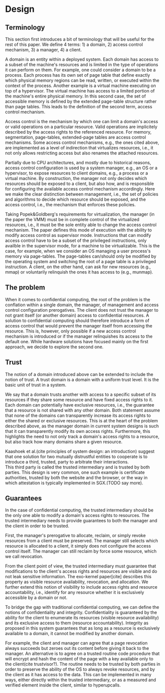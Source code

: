 # Design

## Terminology

This section first introduces a bit of terminology that will be useful for the rest of this paper.
We define 4 terms: 1) a domain, 2) access control mechanism, 3) a manager, 4) a client.

A domain is an entity within a deployed system.
Each domain has access to a subset of the machine's resources and is limited in the type of operations it can perform on them.
For example, one could consider a domain to be a process.
Each process has its own set of page table that define exactly which physical memory regions can be read, written, or executed within the context of the process.
Another example is a virtual machine executing on top of a hypervisor.
The virtual machine has access to a limited portion of the machine's entire physical memory.
In this second case, the set of accessible memory is defined by the extended page-table structure rather than page tables.
This leads to the definition of the second term, access control mechanism.

Access control is the mechanism by which one can limit a domain's access or valid operations on a particular resource.
Valid operations are implicitely described by the access rights to the referenced resource.
For memory, segmentation, page-tables, extended-page tables are access control mechanisms. 
Some access control mechanisms, e.g., the ones cited above, are implemented as a level of indirection that virtualizes resources, i.e., it not only allows restricting access but also renames the attached resources. 

Partially due to CPU architectures, and mostly due to historical reasons, access control configuration is used by a system manager, e.g., an OS or a hypervisor, to expose resources to client domains, e.g., a process or a virtual machine.
By construction, the manager not only decides which resources should be exposed to a client, but also how, and is responsible for configuring the available access control mechanism accordingly.
Here we make the clear distinction between management, i.e., the set of policies and algorithms to decide which resource should be exposed, and the access control, i.e., the mechanism that enforces these policies.

Taking Popek&Goldberg's requirements for virtualization, the manager (in the paper the VMM) must be in complete control of the virtualized resources, i.e., it must be the sole entity able to change the access control mechanism.
The paper defines this mode of execution with the ability to modify access control as supervisor mode.
Instructions that can modify access control have to be a subset of the privileged instructions, only availble in the supervisor mode, for a machine to be virtualizable.
This is the case, for example, when we consider an OS managing a user process's memory via page-tables.
The page-tables can/should only be modified by the operating system and switching the root of a page table is a privileged instruction.
A client, on the other hand, can ask for new resources (e.g., mmap) or voluntarily relinquish the ones it has access to (e.g., munmap).

## The problem

When it comes to confidential computing, the root of the problem is the conflation within a single domain, the manager, of management and access control configuration prerogatives.
The client does not trust the manager to not grant itself (or another domain) access to confidential resources.
A solution to confidential computing should therefore introduce a form of access control that would prevent the manager itself from accessing the resource.
This is, however, only possible if a new access control mechanism is introduced or if the manager relinquishes its access to the default one.
While hardware solutions have focused mainly on the first approach, we decide to explore the second one.


## Trust

The notion of a domain introduced above can be extended to include the notion of trust.
A trust domain is a domain with a uniform trust level.
It is the basic unit of trust in a system.

We say that a domain trusts another with access to a specific subset of its resources if they share some resource and have fixed access rights to it.
Each domain can potentially have exclusive resources, i.e., the guarantee that a resource is not shared with any other domain.
Both statement assume that none of the domains can transparently increase its access rights to either the shared or exclusive resources.
This is at the heart of the problem described above, as the manager domain in current system designs is such that it can transparently modify its own access rights.
Furthermore, this highlights the need to not only track a domain's access rights to a resource, but also track how many domains share a given resource.

Kaashoek et al.(cite principles of system design: an introduction) suggest that one solution for two mutually distrustful entities to cooperate is to introduce a third, trusted, party to arbitrate their interactions.  
This third party is called the trusted intermediary and is trusted by both parties.
This design is very common, one such example is certificate authorities, trusted by both the website and the browser, or the way in which attestation is typically implemented in SGX.(TODO say more).

## Guarantees

In the case of confidential computing, the trusted intermediary should be the only one able to modify a domain's access rights to resources.
The trusted intermediary needs to provide guarantees to both the manager and the client in order to be trusted.

First, the manager's prerogative to allocate, reclaim, or simply revoke resources from a client must be preserved. 
The manager still selects which resource is allocated to a client, it simply does not configure the access control itself.
The manager can still reclaim by force some resource, which we call revocation.

From the client point of view, the trusted intermediary must guarantee that modifications to the client's access rights and resources are visible and do not leak sensitive information.
The exo-kernel paper[cite] describes this property as visible resource availability, revocation, and allocation.
We further extend this notion of visibility to include access rights and resource accountability, i.e., identify for any resource whether it is exclusively accessible by a domain or not.

To bridge the gap with traditional confidential computing, we can define the notions of confidentiality and integrity.
Confidentiality is guaranteed by the ability for the client to enumerate its resources (visible resource availability) and its exclusive access to them (resource accountability).
Integrity as proposed in this system guarantees that as long as a resource is exclusively available to a domain, it cannot be modified by another domain.

For example, the client and manager can agree that a page revocation always succeeds but zeroes out its content before giving it back to the manager.
An alternative is to agree on a trusted routine code procedure that will encrypt and hash the content of the page with a key available only to the client(cite trustvisor?).
The routine needs to be trusted by both parties in order to preserve the ability of the OS to always revoke resources, and by the client as it has access to the data.
This can be implemented in many ways, either directly within the trusted intermediary, or as a measured and verified element inside the client, similar to hyperupcalls.


